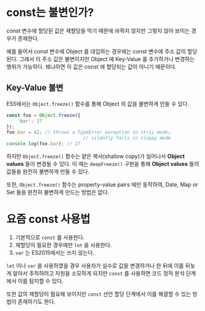 # const는 불변인가?

const 변수에 할당된 값은 재할당을 막기 때문에 바뀌지 않지만 그렇지 않아 보이는 경우가 존재한다.

예를 들어서 const 변수에 Object 를 대입하는 경우에는 const 변수에 주소 값이 할당된다. 그래서 이 주소 값은 불변이지만 Object 에 Key-Value 를 추가하거나 변경하는 행위가 가능하다. 왜냐하면 이 값은 const 에 할당되는 값이 아니기 때문이다.

## Key-Value 불변

ES5에서는 `Object.freeze()` 함수를 통해 Object 의 값을 불변하게 만들 수 있다.

```jsx
const foo = Object.freeze({
	'bar': 27
});
foo.bar = 42; // throws a TypeError exception in stric mode;
							// silently fails in sloppy mode
console.log(foo.bar); // 27
```

하지만 `Object.freeze()` 함수는 얕은 복사(shallow copy)가 일어나서 **Object values** 들이 변경될 수 있다. 이 때는 `deepFreeze()` 구현을 통해 **Object values** 들의 값들을 완전히 불변하게 만들 수 있다.

또한, `Object.freeze()` 함수는 property-value pairs 에만 동작하여, Date, Map or Set 들을 완전히 불변하게 만드는 방법은 없다.

# 요즘 const 사용법

1. 기본적으로 `const` 를 사용한다.
2. 재할당이 필요한 경우에만 `let` 을 사용한다.
3. `var` 는 ES2015에서는 쓰지 않는다.

`let` 이나 `var` 을 사용하였을 경우 사용자가 실수로 값을 변경하거나 한 뒤에 이를 뒤늦게 알아서 추적하려고 자원을 소모하게 되지만 `const` 를 사용하면 코드 정적 분석 단계에서 이를 탐지할 수 있다.

또한 값의 재할당이 필요해 보이지만 `const` 선언 할당 단계에서 이를 해결할 수 있는 방법이 존재하기도 한다.